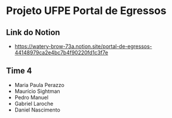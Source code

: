 # Projeto UFPE Portal de Egressos

## Link do Notion
 - https://watery-brow-73a.notion.site/portal-de-egressos-44148979ca2e4bc7b4f90220fd1c3f7e

## Time 4
  - Maria Paula Perazzo
  - Maurício Sightman
  - Pedro Manuel
  - Gabriel Laroche
  - Daniel Nascimento
